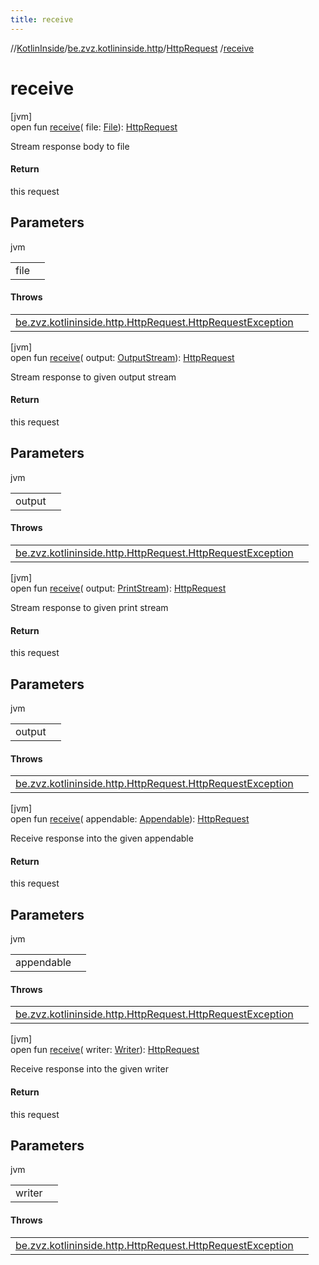 ```yaml
---
title: receive
---
```

//[KotlinInside](../../../index.html)/[be.zvz.kotlininside.http](../index.html)/[HttpRequest](index.html)
/[receive](receive.html)

# receive

[jvm]\
open fun [receive](receive.html)(
file: [File](https://docs.oracle.com/javase/7/docs/api/java/io/File.html)): [HttpRequest](index.html)

Stream response body to file

#### Return

this request



## Parameters


jvm

| | |
|---|---|
| file |  |

#### Throws

| | |
|---|---|
| [be.zvz.kotlininside.http.HttpRequest.HttpRequestException](-http-request-exception/index.html) |  |

[jvm]\
open fun [receive](receive.html)(
output: [OutputStream](https://docs.oracle.com/javase/7/docs/api/java/io/OutputStream.html)): [HttpRequest](index.html)

Stream response to given output stream

#### Return

this request



## Parameters

jvm

| | |
|---|---|
| output |  |

#### Throws

| | |
|---|---|
| [be.zvz.kotlininside.http.HttpRequest.HttpRequestException](-http-request-exception/index.html) |  |

[jvm]\
open fun [receive](receive.html)(
output: [PrintStream](https://docs.oracle.com/javase/7/docs/api/java/io/PrintStream.html)): [HttpRequest](index.html)

Stream response to given print stream

#### Return

this request

## Parameters

jvm

| | |
|---|---|
| output |  |

#### Throws

| | |
|---|---|
| [be.zvz.kotlininside.http.HttpRequest.HttpRequestException](-http-request-exception/index.html) |  |

[jvm]\
open fun [receive](receive.html)(
appendable: [Appendable](https://docs.oracle.com/javase/7/docs/api/java/lang/Appendable.html)): [HttpRequest](index.html)

Receive response into the given appendable

#### Return

this request

## Parameters

jvm

| | |
|---|---|
| appendable |  |

#### Throws

| | |
|---|---|
| [be.zvz.kotlininside.http.HttpRequest.HttpRequestException](-http-request-exception/index.html) |  |

[jvm]\
open fun [receive](receive.html)(
writer: [Writer](https://docs.oracle.com/javase/7/docs/api/java/io/Writer.html)): [HttpRequest](index.html)

Receive response into the given writer

#### Return

this request

## Parameters

jvm

| | |
|---|---|
| writer |  |

#### Throws

| | |
|---|---|
| [be.zvz.kotlininside.http.HttpRequest.HttpRequestException](-http-request-exception/index.html) |  |



